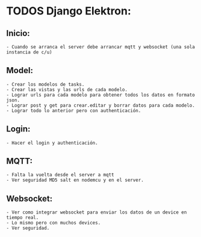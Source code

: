 # TODOS Django Elektron:

## Inicio:
	- Cuando se arranca el server debe arrancar mqtt y websocket (una sola instancia de c/u)

## Model:
	- Crear los modelos de tasks.
	- Crear las vistas y las urls de cada modelo.
	- Lograr urls para cada modelo para obtener todos los datos en formato json.
	- Lograr post y get para crear.editar y borrar datos para cada modelo.
	- Lograr todo lo anterior pero con authenticación.

## Login:
	- Hacer el login y authenticación.


## MQTT:
	- Falta la vuelta desde el server a mqtt
	- Ver seguridad MD5 salt en nodemcu y en el server.

## Websocket:
	- Ver como integrar websocket para enviar los datos de un device en tiempo real.
	- Lo mismo pero con muchos devices.
	- Ver seguridad.
